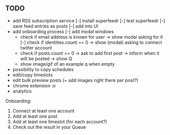 ## TODO

- add RSS subscription service
  [-] install superfeedr
  [-] test superfeedr
  [-] save feed entries as posts
  [-] add into UI
- add onboarding process
  [-] add modal windows
  - check if email address is known for user -> show modal asking for it
  [-] check if identities.count == 0 -> show (modal) asking to connect twitter account
  - check if posts.count == 0 -> ask to add first post -> inform when it will be posted -> show Q
  - show image/gif of an example q when empty
- possibility to copy schedules
- edit/copy timeslots
- edit bulk preview posts (+ add images right there per post?)
- chrome extension :o
- analytics


Onboarding:

1) Connect at least one account
2) Add at least one post
3) Add at least one timeslot (for each account?)
4) Check out the result in your Queue
